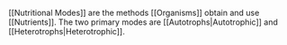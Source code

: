 [[Nutritional Modes]] are the methods [[Organisms]] obtain and use [[Nutrients]]. The two primary modes are [[Autotrophs|Autotrophic]] and [[Heterotrophs|Heterotrophic]].